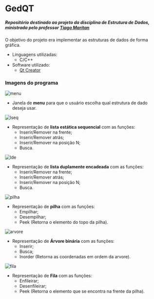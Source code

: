 # GedQT
##### Repositório destinado ao projeto da disciplina de *Estrutura de Dados*, ministrada pelo professor [Tiago Maritan](https://sites.google.com/a/lavid.ufpb.br/maritan/)

O objetivo do projeto era implementar as estruturas de dados de forma gráfica.

* Linguagens utilizadas:
  * C/C++
* Software utilizado:
  * [Qt Creator](https://www.qt.io/)

### Imagens do programa

![menu](https://user-images.githubusercontent.com/26467331/41208016-aa248e34-6cf4-11e8-982e-68221ff5aa23.png)
 
 * Janela de **menu** para que o usuário escolha qual estrutura de dado deseja usar.
  
![lseq](https://user-images.githubusercontent.com/26467331/41208015-aa0ba1ee-6cf4-11e8-808e-0671d79af428.png)

* Representação de **lista estática sequencial** com as funções: 
  * Inserir/Remover na frente;
  * Inserir/Remover atrás;
  * Inserir/Remover na posição N;
  * Busca.  
  

![lde](https://user-images.githubusercontent.com/26467331/41208018-aa40e836-6cf4-11e8-88c2-0daed54d5f0e.png)
  
* Representação de **lista duplamente encadeada** com as funções: 
  * Inserir/Remover na frente;
  * Inserir/Remover atrás;
  * Inserir/Remover na posição N;
  * Busca.
  
  
  
![pilha](https://user-images.githubusercontent.com/26467331/41208012-a9ad8762-6cf4-11e8-8e61-5d8fc1db2186.png)
   
* Representação de **pilha** com as funções: 
  * Empilhar;
  * Desempilhar;
  * Peek (Retorna  o elemento do topo da pilha).
  
  
  
![arvore](https://user-images.githubusercontent.com/26467331/41208013-a9d7e552-6cf4-11e8-8c32-778207b6c9cf.png)

* Representação de **Árvore binária** com as funções: 
  * Inserir;
  * Busca;
  * Inorder (Retorna as coordenadas em ordem da arvore).
  
  
  
![fila](https://user-images.githubusercontent.com/26467331/41208014-a9f04c1e-6cf4-11e8-9e5f-fd999517b7f4.png)
 
* Representação de **Fila** com as funções: 
  * Enfileirar;
  * Desenfileirar;
  * Peek (Retorna o elemento que se encontra na frente da pilha).


